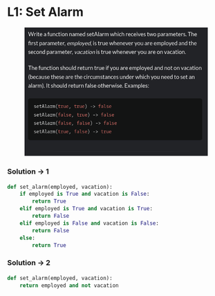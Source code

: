 # L1: Set Alarm

<figure><img src="../../.gitbook/assets/image.png" alt=""><figcaption></figcaption></figure>

### Solution -> 1&#x20;

```python
def set_alarm(employed, vacation):
    if employed is True and vacation is False:
        return True 
    elif employed is True and vacation is True:
        return False
    elif employed is False and vacation is False:
        return False 
    else:
        return True
```

### Solution -> 2

```python
def set_alarm(employed, vacation):
    return employed and not vacation
```
